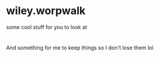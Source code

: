# wiley.worpwalk
some cool stuff for you to look at
#
And something for me to keep things so I don't lose them lol
